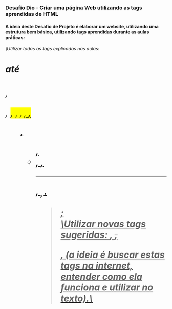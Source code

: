 ### Desafio Dio - Criar uma página Web utilizando as tags aprendidas de HTML

#### A ideia deste Desafio de Projeto é elaborar um website, utilizando uma estrutura bem básica, utilizando tags aprendidas durante as aulas práticas:
 
*\Utilizar todas as tags explicadas nas aulas: <h1> até <h6>, <p>, <mark>, <small>, <i>, <u>, <strong>, <ol>, <ul>, <li>, <a>, <hr>, <sub>, <sup>, <blockquote>;*\
*\Utilizar novas tags sugeridas: <font>, <del>, <p>, <abbr> (a ideia é buscar estas tags na internet, entender como ela funciona e utilizar no texto).*\
